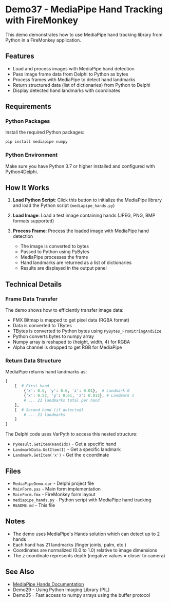 # Demo37 - MediaPipe Hand Tracking with FireMonkey

This demo demonstrates how to use MediaPipe hand tracking library from Python in a FireMonkey application.

## Features

- Load and process images with MediaPipe hand detection
- Pass image frame data from Delphi to Python as bytes
- Process frames with MediaPipe to detect hand landmarks
- Return structured data (list of dictionaries) from Python to Delphi
- Display detected hand landmarks with coordinates

## Requirements

### Python Packages
Install the required Python packages:

```bash
pip install mediapipe numpy
```

### Python Environment
Make sure you have Python 3.7 or higher installed and configured with Python4Delphi.

## How It Works

1. **Load Python Script**: Click this button to initialize the MediaPipe library and load the Python script (`mediapipe_hands.py`)

2. **Load Image**: Load a test image containing hands (JPEG, PNG, BMP formats supported)

3. **Process Frame**: Process the loaded image with MediaPipe hand detection
   - The image is converted to bytes
   - Passed to Python using PyBytes
   - MediaPipe processes the frame
   - Hand landmarks are returned as a list of dictionaries
   - Results are displayed in the output panel

## Technical Details

### Frame Data Transfer

The demo shows how to efficiently transfer image data:
- FMX Bitmap is mapped to get pixel data (RGBA format)
- Data is converted to TBytes
- TBytes is converted to Python bytes using `PyBytes_FromStringAndSize`
- Python converts bytes to numpy array
- Numpy array is reshaped to (height, width, 4) for RGBA
- Alpha channel is dropped to get RGB for MediaPipe

### Return Data Structure

MediaPipe returns hand landmarks as:
```python
[
    [  # First hand
        {'x': 0.5, 'y': 0.6, 'z': 0.01},  # Landmark 0
        {'x': 0.52, 'y': 0.61, 'z': 0.012}, # Landmark 1
        # ... 21 landmarks total per hand
    ],
    [  # Second hand (if detected)
        # ... 21 landmarks
    ]
]
```

The Delphi code uses VarPyth to access this nested structure:
- `PyResult.GetItem(HandIdx)` - Get a specific hand
- `LandmarkData.GetItem(I)` - Get a specific landmark
- `Landmark.GetItem('x')` - Get the x coordinate

## Files

- `MediaPipeDemo.dpr` - Delphi project file
- `MainForm.pas` - Main form implementation
- `MainForm.fmx` - FireMonkey form layout
- `mediapipe_hands.py` - Python script with MediaPipe hand tracking
- `README.md` - This file

## Notes

- The demo uses MediaPipe's Hands solution which can detect up to 2 hands
- Each hand has 21 landmarks (finger joints, palm, etc.)
- Coordinates are normalized (0.0 to 1.0) relative to image dimensions
- The z coordinate represents depth (negative values = closer to camera)

## See Also

- [MediaPipe Hands Documentation](https://google.github.io/mediapipe/solutions/hands.html)
- Demo29 - Using Python Imaging Library (PIL)
- Demo35 - Fast access to numpy arrays using the buffer protocol
